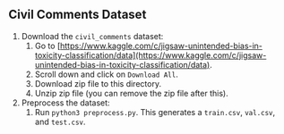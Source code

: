 ## Civil Comments Dataset

1. Download the `civil_comments` dataset:
	1. Go to [https://www.kaggle.com/c/jigsaw-unintended-bias-in-toxicity-classification/data](https://www.kaggle.com/c/jigsaw-unintended-bias-in-toxicity-classification/data).
	1. Scroll down and click on `Download All`.
	1. Download zip file to this directory.
	1. Unzip zip file (you can remove the zip file after this).
1. Preprocess the dataset:
   1. Run `python3 preprocess.py`. This generates a `train.csv`, `val.csv`, and `test.csv`.
